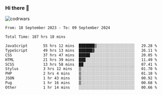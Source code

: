 ### Hi there 👋


![codrwars](https://www.codewars.com/users/rsschool_c9af20f58c35c696/badges/micro) 

<!--START_SECTION:waka-->

```txt
From: 18 September 2023 - To: 09 September 2024

Total Time: 187 hrs 18 mins

JavaScript       55 hrs 12 mins  ███████▒░░░░░░░░░░░░░░░░░   29.28 %
TypeScript       49 hrs 13 mins  ██████▓░░░░░░░░░░░░░░░░░░   26.11 %
CSS              37 hrs 47 mins  █████░░░░░░░░░░░░░░░░░░░░   20.05 %
HTML             21 hrs 39 mins  ███░░░░░░░░░░░░░░░░░░░░░░   11.49 %
SCSS             13 hrs 58 mins  ██░░░░░░░░░░░░░░░░░░░░░░░   07.41 %
Stylus           3 hrs 12 mins   ▒░░░░░░░░░░░░░░░░░░░░░░░░   01.70 %
PHP              2 hrs 4 mins    ▒░░░░░░░░░░░░░░░░░░░░░░░░   01.10 %
JSON             1 hr 43 mins    ▒░░░░░░░░░░░░░░░░░░░░░░░░   00.92 %
Pug              1 hr 16 mins    ▒░░░░░░░░░░░░░░░░░░░░░░░░   00.68 %
Other            1 hr 14 mins    ░░░░░░░░░░░░░░░░░░░░░░░░░   00.66 %
```

<!--END_SECTION:waka-->
